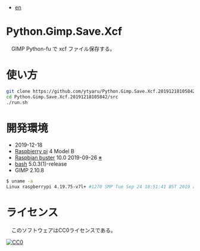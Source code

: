 ﻿* [en](https://github.com/ytyaru/Python.Gimp.Save.Xcf.20191218105842/blob/master/ReadMe.en.md)

# Python.Gimp.Save.Xcf

　GIMP Python-fu で xcf ファイル保存する。

# 使い方

```sh
git clone https://github.com/ytyaru/Python.Gimp.Save.Xcf.20191218105842
cd Python.Gimp.Save.Xcf.20191218105842/src
./run.sh
```

# 開発環境

* <time datetime="2019-12-18T10:58:06+0900">2019-12-18</time>
* [Raspbierry pi](https://ja.wikipedia.org/wiki/Raspberry_Pi) 4 Model B
* [Raspbian buster](https://ja.wikipedia.org/wiki/Raspbian) 10.0 2019-09-26 [※](http://ytyaru.hatenablog.com/entry/2019/12/25/222222)
* [bash](https://ja.wikipedia.org/wiki/Bash) 5.0.3(1)-release
* GIMP 2.10.8

```sh
$ uname -a
Linux raspberrypi 4.19.75-v7l+ #1270 SMP Tue Sep 24 18:51:41 BST 2019 armv7l GNU/Linux
```

# ライセンス

　このソフトウェアはCC0ライセンスである。

[![CC0](http://i.creativecommons.org/p/zero/1.0/88x31.png "CC0")](http://creativecommons.org/publicdomain/zero/1.0/deed.ja)

